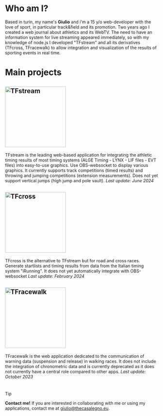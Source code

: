 # Who am I?
Based in turin, my name's **Giulio** and i'm a 15 y/o web-developer with the love of sport, in particular track&field and its promotion. Two years ago I created a web journal about athletics and its WebTV. The need to have an information system for live streaming appeared immediately, so with my knowledge of node.js I developed "TFstream" and all its derivatives (TFcross, TFracewalk) to allow integration and visualization of the results of sporting events in real time.

# Main projects

## <img src="https://i.ibb.co/BNtM1KZ/TFstream-main-1.png" alt="TFstream" width="200">

TFstream is the leading web-based application for integrating the athletic timing results of most timing systems (ALGE Timing - LYNX - LIF files - EVT files) into easy-to-use graphics. Use OBS-websocket to display various graphics. It currently supports track competitions (timed results) and throwing and jumping competitions (extension measurements). Does not yet support vertical jumps (high jump and pole vault).
*Last update: June 2024*

## <img src="https://i.ibb.co/MkN6jSz/TFcross-main-1.png" alt="TFcross" width="200">

TFcross is the alternative to TFstream but for road and cross races. Generate startlists and timing results from data from the Italian timing system "iRunning". It does not yet automatically integrate with OBS-websocket
*Last update: February 2024*

## <img src="https://i.ibb.co/pRkZfC3/TFracewalk-main-1.png" alt="TFracewalk" width="200">

TFracewalk is the web application dedicated to the communication of warning data (suspension and release) in walking races. It does not include the integration of chronometric data and is currently deprecated as it does not currently have a central role compared to other apps.
*Last update: October 2023*


#
> [!TIP]
> **Contact me!** If you are interested in collaborating with me or using my applications, contact me at giulio@thecasalegno.eu.

